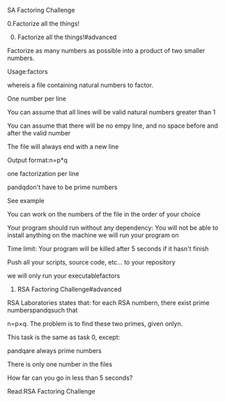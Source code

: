 SA Factoring Challenge



0.Factorize all the things!



0. Factorize all the things!#advanced

Factorize as many numbers as possible into a product of two smaller numbers.



Usage:factors <file>

where<file>is a file containing natural numbers to factor.

One number per line

You can assume that all lines will be valid natural numbers greater than 1

You can assume that there will be no empy line, and no space before and after the valid number

The file will always end with a new line

Output format:n=p*q

one factorization per line

pandqdon't have to be prime numbers

See example

You can work on the numbers of the file in the order of your choice

Your program should run without any dependency: You will not be able to install anything on the machine we will run your program on

Time limit: Your program will be killed after 5 seconds if it hasn't finish

Push all your scripts, source code, etc... to your repository

we will only run your executablefactors

1. RSA Factoring Challenge#advanced

RSA Laboratories states that: for each RSA numbern, there exist prime numberspandqsuch that



n=p×q. The problem is to find these two primes, given onlyn.



This task is the same as task 0, except:



pandqare always prime numbers

There is only one number in the files

How far can you go in less than 5 seconds?



Read:RSA Factoring Challenge

